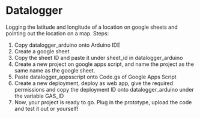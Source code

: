 # Datalogger
Logging the latitude and longitude of a location on google sheets and pointing out the location on a map.
Steps:
1. Copy datalogger_arduino onto Arduino IDE
2. Create a google sheet
3. Copy the sheet ID and paste it under sheet_id in datalogger_arduino
4. Create a new project on google apps script, and name the project as the same name as the google sheet.
5. Paste datalogger_appsscript onto Code.gs of Google Apps Script
6. Create a new deployment, deploy as web app, give the required permissions and copy the deployment ID onto datalogger_arduino under the variable GAS_ID
7. Now, your project is ready to go. Plug in the prototype, upload the code and test it out or yourself!
